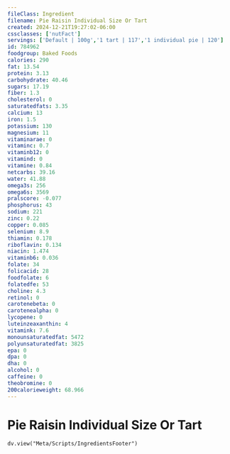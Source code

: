 ```yaml
---
fileClass: Ingredient
filename: Pie Raisin Individual Size Or Tart
created: 2024-12-21T19:27:02-06:00
cssclasses: ['nutFact']
servings: ['Default | 100g','1 tart | 117','1 individual pie | 120']
id: 784962
foodgroup: Baked Foods
calories: 290
fat: 13.54
protein: 3.13
carbohydrate: 40.46
sugars: 17.19
fiber: 1.3
cholesterol: 0
saturatedfats: 3.35
calcium: 13
iron: 1.5
potassium: 130
magnesium: 11
vitaminarae: 0
vitaminc: 0.7
vitaminb12: 0
vitamind: 0
vitamine: 0.84
netcarbs: 39.16
water: 41.88
omega3s: 256
omega6s: 3569
pralscore: -0.077
phosphorus: 43
sodium: 221
zinc: 0.22
copper: 0.085
selenium: 8.9
thiamin: 0.178
riboflavin: 0.134
niacin: 1.474
vitaminb6: 0.036
folate: 34
folicacid: 28
foodfolate: 6
folatedfe: 53
choline: 4.3
retinol: 0
carotenebeta: 0
carotenealpha: 0
lycopene: 0
luteinzeaxanthin: 4
vitamink: 7.6
monounsaturatedfat: 5472
polyunsaturatedfat: 3825
epa: 0
dpa: 0
dha: 0
alcohol: 0
caffeine: 0
theobromine: 0
200calorieweight: 68.966
---
```


# Pie Raisin Individual Size Or Tart

```dataviewjs
dv.view("Meta/Scripts/IngredientsFooter")
```